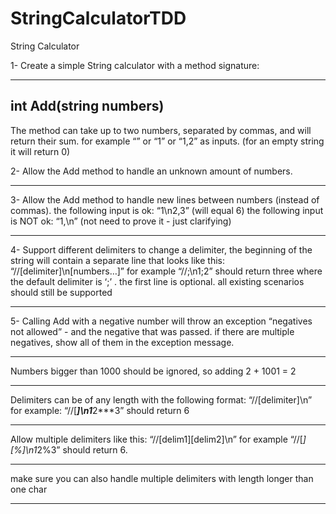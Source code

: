 # StringCalculatorTDD 
String Calculator

1- Create a simple String calculator with a method signature:

-----------------------
int Add(string numbers)
-----------------------

The method can take up to two numbers, separated by commas, and will return their sum. 
for example “” or “1” or “1,2” as inputs.
(for an empty string it will return 0) 


2- Allow the Add method to handle an unknown amount of numbers.

-----------------------

3- Allow the Add method to handle new lines between numbers (instead of commas).
the following input is ok: “1\n2,3” (will equal 6)
the following input is NOT ok: “1,\n” (not need to prove it - just clarifying)

-----------------------

4- Support different delimiters
to change a delimiter, the beginning of the string will contain a separate line that looks like this: 
“//[delimiter]\n[numbers…]” for example “//;\n1;2” should return three where the default delimiter is ‘;’ .
the first line is optional. all existing scenarios should still be supported

-----------------------

5- Calling Add with a negative number will throw an exception “negatives not allowed” - 
and the negative that was passed. 
if there are multiple negatives, show all of them in the exception message.

-----------------------

Numbers bigger than 1000 should be ignored, so adding 2 + 1001 = 2

-----------------------

Delimiters can be of any length with the following format: “//[delimiter]\n” for example: “//[***]\n1***2***3” should return 6

-----------------------

Allow multiple delimiters like this: “//[delim1][delim2]\n” for example “//[*][%]\n1*2%3” should return 6.

-----------------------

make sure you can also handle multiple delimiters with length longer than one char

----------------------- 
